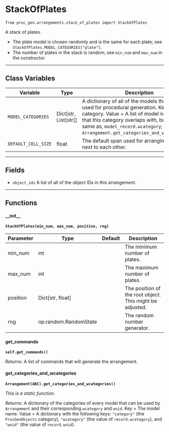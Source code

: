 # StackOfPlates

`from proc_gen.arrangements.stack_of_plates import StackOfPlates`

A stack of plates.

- The plate model is chosen randomly and is the same for each plate; see `StackOfPlates.MODEL_CATEGORIES["plate"]`.
- The number of plates in the stack is random; see `min_num` and `max_num` in the constructor.

***

## Class Variables

| Variable | Type | Description |
| --- | --- | --- |
| `MODEL_CATEGORIES` | Dict[str, List[str]] | A dictionary of all of the models that may be used for procedural generation. Key = The category. Value = A list of model names. Note that this category overlaps with, but is not the same as, `model_record.wcategory`; see: `Arrangement.get_categories_and_wcategories()`. |
| `DEFAULT_CELL_SIZE` | float | The default span used for arranging objects next to each other. |

***

## Fields

- `object_ids` A list of all of the object IDs in this arrangement.

***

## Functions

#### \_\_init\_\_

**`StackOfPlates(min_num, max_num, position, rng)`**

| Parameter | Type | Default | Description |
| --- | --- | --- | --- |
| min_num |  int |  | The minimum number of plates. |
| max_num |  int |  | The maximum number of plates. |
| position |  Dict[str, float] |  | The position of the root object. This might be adjusted. |
| rng |  np.random.RandomState |  | The random number generator. |

#### get_commands

**`self.get_commands()`**

_Returns:_  A list of commands that will generate the arrangement.

#### get_categories_and_wcategories

**`Arrangement(ABC).get_categories_and_wcategories()`**

_This is a static function._

_Returns:_  A dictionary of the categories of every model that can be used by `Arrangement` and their corresponding `wcategory` and `wnid`. Key = The model name. Value = A dictionary with the following keys: `"category"` (the `ProcGenObjects` category), `"wcategory"` (the value of `record.wcategory`), and `"wnid"` (the value of `record.wnid`).

